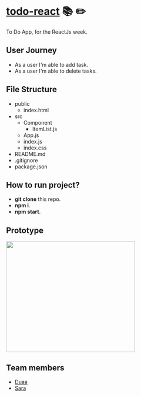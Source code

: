 # [todo-react](https://pedantic-northcutt-0b8a77.netlify.com/) :books: :pencil2:
To Do App, for the ReactJs week.

## User Journey
 - As a user I'm able to add task.
 - As a user I'm able to delete tasks.

## File Structure
 - public
   - index.html
 - src
   - Component
     - ItemList.js
   - App.js
   - index.js
   - index.css
 - README.md
 - .gitignore
 - package.json
 
 ## How to run project?
 
   - **git clone** this repo.
   - **npm i**.
   - **npm start**.
 
 ## Prototype
 
<img src='https://user-images.githubusercontent.com/45401690/63419148-f0327100-c40c-11e9-9ec7-b37ae658ac46.png' height="300" width="350">

   
 ## Team members
   - [Duaa](https://github.com/DuaaH)
   - [Sara](https://github.com/sara219)
